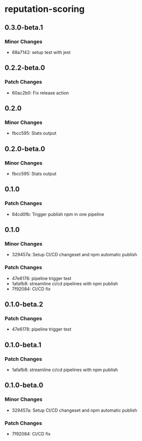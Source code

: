 # reputation-scoring

## 0.3.0-beta.1

### Minor Changes

- 88a7142: setup test with jest

## 0.2.2-beta.0

### Patch Changes

- 60ac2b0: Fix release action

## 0.2.0

### Minor Changes

- fbcc595: Stats output

## 0.2.0-beta.0

### Minor Changes

- fbcc595: Stats output

## 0.1.0

### Patch Changes

- 84cd0fb: Trigger publish npm in one pipeline

## 0.1.0

### Minor Changes

- 329457a: Setup CI/CD changeset and npm automatic publish

### Patch Changes

- 47e6178: pipeline trigger test
- 1afafb8: streamline ci/cd pipelines with npm publish
- 7f92084: CI/CD fix

## 0.1.0-beta.2

### Patch Changes

- 47e6178: pipeline trigger test

## 0.1.0-beta.1

### Patch Changes

- 1afafb8: streamline ci/cd pipelines with npm publish

## 0.1.0-beta.0

### Minor Changes

- 329457a: Setup CI/CD changeset and npm automatic publish

### Patch Changes

- 7f92084: CI/CD fix
